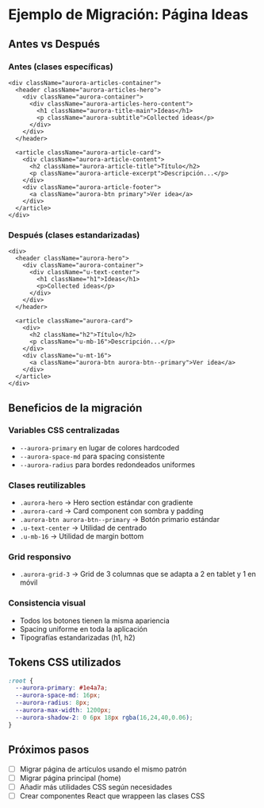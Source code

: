 # Ejemplo de Migración: Página Ideas

## Antes vs Después

### Antes (clases específicas)
```tsx
<div className="aurora-articles-container">
  <header className="aurora-articles-hero">
    <div className="aurora-container">
      <div className="aurora-articles-hero-content">
        <h1 className="aurora-title-main">Ideas</h1>
        <p className="aurora-subtitle">Collected ideas</p>
      </div>
    </div>
  </header>
  
  <article className="aurora-article-card">
    <div className="aurora-article-content">
      <h2 className="aurora-article-title">Título</h2>
      <p className="aurora-article-excerpt">Descripción...</p>
    </div>
    <div className="aurora-article-footer">
      <a className="aurora-btn primary">Ver idea</a>
    </div>
  </article>
</div>
```

### Después (clases estandarizadas)
```tsx
<div>
  <header className="aurora-hero">
    <div className="aurora-container">
      <div className="u-text-center">
        <h1 className="h1">Ideas</h1>
        <p>Collected ideas</p>
      </div>
    </div>
  </header>
  
  <article className="aurora-card">
    <div>
      <h2 className="h2">Título</h2>
      <p className="u-mb-16">Descripción...</p>
    </div>
    <div className="u-mt-16">
      <a className="aurora-btn aurora-btn--primary">Ver idea</a>
    </div>
  </article>
</div>
```

## Beneficios de la migración

### Variables CSS centralizadas
- `--aurora-primary` en lugar de colores hardcoded
- `--aurora-space-md` para spacing consistente
- `--aurora-radius` para bordes redondeados uniformes

### Clases reutilizables
- `.aurora-hero` → Hero section estándar con gradiente
- `.aurora-card` → Card component con sombra y padding
- `.aurora-btn aurora-btn--primary` → Botón primario estándar
- `.u-text-center` → Utilidad de centrado
- `.u-mb-16` → Utilidad de margin bottom

### Grid responsivo
- `.aurora-grid-3` → Grid de 3 columnas que se adapta a 2 en tablet y 1 en móvil

### Consistencia visual
- Todos los botones tienen la misma apariencia
- Spacing uniforme en toda la aplicación
- Tipografías estandarizadas (h1, h2)

## Tokens CSS utilizados

```css
:root {
  --aurora-primary: #1e4a7a;
  --aurora-space-md: 16px;
  --aurora-radius: 8px;
  --aurora-max-width: 1200px;
  --aurora-shadow-2: 0 6px 18px rgba(16,24,40,0.06);
}
```

## Próximos pasos
- [ ] Migrar página de artículos usando el mismo patrón
- [ ] Migrar página principal (home)
- [ ] Añadir más utilidades CSS según necesidades
- [ ] Crear componentes React que wrappeen las clases CSS
